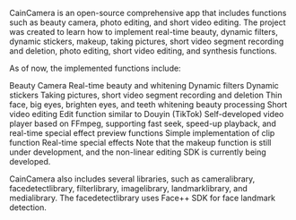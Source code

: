 CainCamera is an open-source comprehensive app that includes functions such as 
beauty camera, photo editing, and short video editing. 
The project was created to learn how to implement real-time beauty, 
dynamic filters, dynamic stickers, makeup, taking pictures, short video segment recording and deletion,
photo editing, short video editing, and synthesis functions.

As of now, the implemented functions include:

Beauty Camera
Real-time beauty and whitening
Dynamic filters
Dynamic stickers
Taking pictures, short video segment recording and deletion
Thin face, big eyes, brighten eyes, and teeth whitening beauty processing
Short video editing
Edit function similar to Douyin (TikTok)
Self-developed video player based on FFmpeg, supporting fast seek, speed-up playback, and real-time special effect preview functions
Simple implementation of clip function
Real-time special effects
Note that the makeup function is still under development, and the non-linear editing SDK is currently being developed.

CainCamera also includes several libraries, such as cameralibrary, facedetectlibrary,
filterlibrary, imagelibrary, landmarklibrary, and medialibrary. The facedetectlibrary uses Face++ SDK for face landmark detection.



